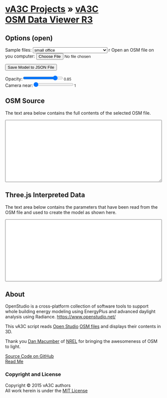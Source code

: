 [vA3C Projects]( ../../index.html ) &raquo;
[vA3C<br>OSM Data Viewer R3]( osm-data-viewer-hackette.html "Hi, Dan!" )
===
<span id=msg1 ></span>
## Options (open)

Sample files:
<select id=selFile onchange=loadFile(); >
	<option>Hotel Large STD2010 San Francisco</option>
	<option>Hotel Large STD2013 San Francisco</option>
	<option>medium office</option>
	<option>secondary school</option>
	<option>small hotel doe</option>
	<option selected>small office</option>
	<option>small office pre 1980</option>
</select>
r
Open an OSM file on you computer:
<input type=file id=inpFile onchange=ifr.contentWindow.readFile(); /> 

<button onclick=ifr.contentWindow.saveFile(); >Save Model to JSON File</button>

Opacity:<input type=range id=inpOpacity min=0.05 max=1.0 step=0.05 value=0.85 onmousemove=updateOpacity(); /><small id=opac >0.85</small>  
Camera near:<input type=range id=inpCameraNear min=1 max=100 step=1 value=1.0 onmousemove=updateCameraCutOff(); /><small id=near >1</small>



## OSM Source
The text area below contains the full contents of the selected OSM file.
<textarea id=txtArea1 style=font-size:9pt;height:200px;width:100%; ></textarea>

## Three.js Interpreted Data
The text area below contains the parameters that have been read from the OSM file and used to create the model as shown here.
<textarea id=txtArea2 style=font-size:9pt;height:200px;width:100%; ></textarea>

## About
OpenStudio is a cross-platform collection of software tools to support whole building energy modeling using EnergyPlus and advanced daylight analysis using Radiance. 
<https://www.openstudio.net/>

This vA3C script reads [Open Studio]( https://github.com/NREL/OpenStudio ) [OSM files]( https://github.com/NREL/OpenStudio-Prototype-Buildings/ ) and displays their contents in 3D.

Thank you [Dan Macumber]( http://www.nrel.gov/buildings/commercial_staff.html#macumber ) of [NREL]( http://www.nrel.gov/ ) for bringing the awesomeness of OSM to light.

[Source Code on GitHub]( https://github.com/va3c/projects/tree/gh-pages/osm-data-viewer )  
[Read Me]( #../readme.md# )

### Copyright and License
Copyright &copy; 2015 vA3C authors  
All work herein is under the [MIT License]( http://opensource.org/licenses/MIT )



